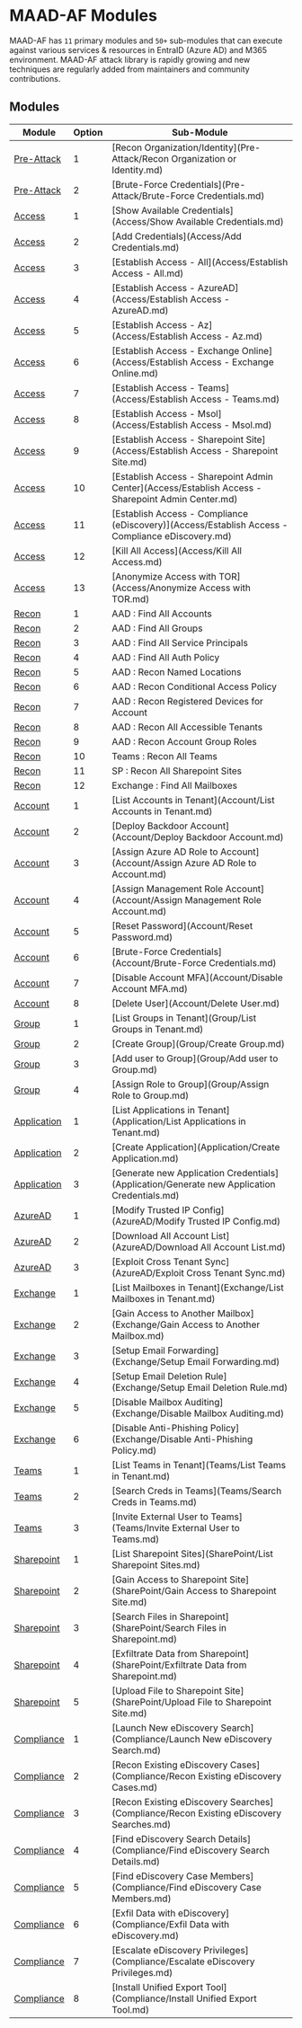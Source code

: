 # MAAD-AF Modules

MAAD-AF has `11` primary modules and `50+` sub-modules that can execute against various services & resources in EntraID (Azure AD) and M365 environment. MAAD-AF attack library is rapidly growing and new techniques are regularly added from maintainers and community contributions.

## Modules

| Module      | Option | Sub-Module                                 |
| ----------- | ------ | ------------------------------------------ |
| [Pre-Attack](Pre-Attack/Pre-Attack.md)  | 1      | [Recon Organization/Identity](Pre-Attack/Recon Organization or Identity.md)                |
| [Pre-Attack](Pre-Attack/Pre-Attack.md)  | 2      | [Brute-Force Credentials](Pre-Attack/Brute-Force Credentials.md)                    |
| [Access](Access/Access.md)      | 1      | [Show Available Credentials](Access/Show Available Credentials.md)                 |
| [Access](Access/Access.md)      | 2      | [Add Credentials](Access/Add Credentials.md)                            |
| [Access](Access/Access.md)      | 3      | [Establish Access - All](Access/Establish Access - All.md)                     |
| [Access](Access/Access.md)      | 4      | [Establish Access - AzureAD](Access/Establish Access - AzureAD.md)                 |
| [Access](Access/Access.md)      | 5      | [Establish Access - Az](Access/Establish Access - Az.md)                      |
| [Access](Access/Access.md)      | 6      | [Establish Access - Exchange Online](Access/Establish Access - Exchange Online.md)         |
| [Access](Access/Access.md)      | 7      | [Establish Access - Teams](Access/Establish Access - Teams.md)                   |
| [Access](Access/Access.md)      | 8      | [Establish Access - Msol](Access/Establish Access - Msol.md)                    |
| [Access](Access/Access.md)      | 9      | [Establish Access - Sharepoint Site](Access/Establish Access - Sharepoint Site.md)         |
| [Access](Access/Access.md)      | 10     | [Establish Access - Sharepoint Admin Center](Access/Establish Access - Sharepoint Admin Center.md) |
| [Access](Access/Access.md)      | 11     | [Establish Access - Compliance (eDiscovery)](Access/Establish Access - Compliance eDiscovery.md) |
| [Access](Access/Access.md)      | 12     | [Kill All Access](Access/Kill All Access.md)                            |
| [Access](Access/Access.md)      | 13     | [Anonymize Access with TOR](Access/Anonymize Access with TOR.md)                  |
| [Recon](Recon/Recon.md)       | 1      | AAD : Find All Accounts                    |
| [Recon](Recon/Recon.md)       | 2      | AAD : Find All Groups                      |
| [Recon](Recon/Recon.md)       | 3      | AAD : Find All Service Principals          |
| [Recon](Recon/Recon.md)       | 4      | AAD : Find All Auth Policy                 |
| [Recon](Recon/Recon.md)       | 5      | AAD : Recon Named Locations                |
| [Recon](Recon/Recon.md)       | 6      | AAD : Recon Conditional Access Policy      |
| [Recon](Recon/Recon.md)       | 7      | AAD : Recon Registered Devices for Account |
| [Recon](Recon/Recon.md)       | 8      | AAD : Recon All Accessible Tenants         |
| [Recon](Recon/Recon.md)       | 9      | AAD : Recon Account Group Roles            |
| [Recon](Recon/Recon.md)       | 10     | Teams : Recon All Teams                    |
| [Recon](Recon/Recon.md)       | 11     | SP : Recon All Sharepoint Sites            |
| [Recon](Recon/Recon.md)       | 12     | Exchange : Find All Mailboxes              |
| [Account](Account/Account.md)     | 1      | [List Accounts in Tenant](Account/List Accounts in Tenant.md)                    |
| [Account](Account/Account.md)     | 2      | [Deploy Backdoor Account](Account/Deploy Backdoor Account.md)                    |
| [Account](Account/Account.md)     | 3      | [Assign Azure AD Role to Account](Account/Assign Azure AD Role to Account.md)            |
| [Account](Account/Account.md)     | 4      | [Assign Management Role Account](Account/Assign Management Role Account.md)             |
| [Account](Account/Account.md)     | 5      | [Reset Password](Account/Reset Password.md)                             |
| [Account](Account/Account.md)     | 6      | [Brute-Force Credentials](Account/Brute-Force Credentials.md)                    |
| [Account](Account/Account.md)     | 7      | [Disable Account MFA](Account/Disable Account MFA.md)                        |
| [Account](Account/Account.md)     | 8      | [Delete User](Account/Delete User.md)                                |
| [Group](Group/Group.md)       | 1      | [List Groups in Tenant](Group/List Groups in Tenant.md)                      |
| [Group](Group/Group.md)       | 2      | [Create Group](Group/Create Group.md)                               |
| [Group](Group/Group.md)       | 3      | [Add user to Group](Group/Add user to Group.md)                          |
| [Group](Group/Group.md)       | 4      | [Assign Role to Group](Group/Assign Role to Group.md)                       |
| [Application](Application/Application.md) | 1      | [List Applications in Tenant](Application/List Applications in Tenant.md)                |
| [Application](Application/Application.md) | 2      | [Create Application](Application/Create Application.md)                         |
| [Application](Application/Application.md) | 3      | [Generate new Application Credentials](Application/Generate new Application Credentials.md)       |
| [AzureAD](AzureAD/AzureAD.md)     | 1      | [Modify Trusted IP Config](AzureAD/Modify Trusted IP Config.md)                   |
| [AzureAD](AzureAD/AzureAD.md)      | 2      | [Download All Account List](AzureAD/Download All Account List.md)                  |
| [AzureAD](AzureAD/AzureAD.md)      | 3      | [Exploit Cross Tenant Sync](AzureAD/Exploit Cross Tenant Sync.md)                  |
| [Exchange](Exchange/Exchange.md)    | 1      | [List Mailboxes in Tenant](Exchange/List Mailboxes in Tenant.md)                   |
| [Exchange](Exchange/Exchange.md)    | 2      | [Gain Access to Another Mailbox](Exchange/Gain Access to Another Mailbox.md)             |
| [Exchange](Exchange/Exchange.md)    | 3      | [Setup Email Forwarding](Exchange/Setup Email Forwarding.md)                     |
| [Exchange](Exchange/Exchange.md)    | 4      | [Setup Email Deletion Rule](Exchange/Setup Email Deletion Rule.md)                  |
| [Exchange](Exchange/Exchange.md)    | 5      | [Disable Mailbox Auditing](Exchange/Disable Mailbox Auditing.md)                   |
| [Exchange](Exchange/Exchange.md)    | 6      | [Disable Anti-Phishing Policy](Exchange/Disable Anti-Phishing Policy.md)               |
| [Teams](Teams/Teams.md)       | 1      | [List Teams in Tenant](Teams/List Teams in Tenant.md)                       |
| [Teams](Teams/Teams.md)        | 2      | [Search Creds in Teams](Teams/Search Creds in Teams.md)                      |
| [Teams](Teams/Teams.md)        | 3      | [Invite External User to Teams](Teams/Invite External User to Teams.md)              |
| [Sharepoint](SharePoint/SharePoint.md)  | 1      | [List Sharepoint Sites](SharePoint/List Sharepoint Sites.md)                      |
| [Sharepoint](SharePoint/SharePoint.md)  | 2      | [Gain Access to Sharepoint Site](SharePoint/Gain Access to Sharepoint Site.md)             |
| [Sharepoint](SharePoint/SharePoint.md)  | 3      | [Search Files in Sharepoint](SharePoint/Search Files in Sharepoint.md)                |
| [Sharepoint](SharePoint/SharePoint.md)  | 4      | [Exfiltrate Data from Sharepoint](SharePoint/Exfiltrate Data from Sharepoint.md)            |
| [Sharepoint](SharePoint/SharePoint.md)  | 5      | [Upload File to Sharepoint Site](SharePoint/Upload File to Sharepoint Site.md)             |
| [Compliance](Compliance/Compliance.md)  | 1      | [Launch New eDiscovery Search](Compliance/Launch New eDiscovery Search.md)          |
| [Compliance](Compliance/Compliance.md)  | 2      | [Recon Existing eDiscovery Cases](Compliance/Recon Existing eDiscovery Cases.md)            |
| [Compliance](Compliance/Compliance.md)  | 3      | [Recon Existing eDiscovery Searches](Compliance/Recon Existing eDiscovery Searches.md)         |
| [Compliance](Compliance/Compliance.md)  | 4      | [Find eDiscovery Search Details](Compliance/Find eDiscovery Search Details.md)                   |
| [Compliance](Compliance/Compliance.md)  | 5      | [Find eDiscovery Case Members](Compliance/Find eDiscovery Case Members.md)               |
| [Compliance](Compliance/Compliance.md)  | 6      | [Exfil Data with eDiscovery](Compliance/Exfil Data with eDiscovery.md)                 |
| [Compliance](Compliance/Compliance.md)  | 7      | [Escalate eDiscovery Privileges](Compliance/Escalate eDiscovery Privileges.md)             |
| [Compliance](Compliance/Compliance.md)  | 8      | [Install Unified Export Tool](Compliance/Install Unified Export Tool.md)                |

